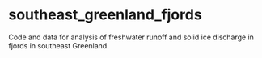 # southeast_greenland_fjords
Code and data for analysis of freshwater runoff and solid ice discharge in fjords in southeast Greenland.

